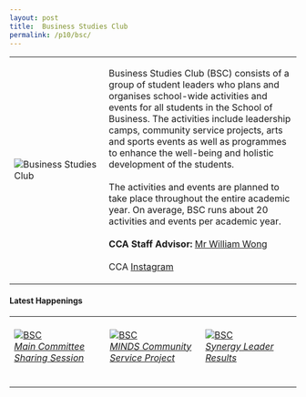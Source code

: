 ```yaml
---
layout: post
title:  Business Studies Club
permalink: /p10/bsc/
---
```


<div>
    <table>
        <tr>
            <td style="width:33%"><image src="{{site.baseurl}}/images/CCA_bsc.jpg" style="display:block;margin-left:auto;margin-right:auto;" alt="Business Studies Club"></image></td>
            <td>
                <p>
                    Business Studies Club (BSC) consists of a group of student leaders who plans and organises school-wide activities and events for all students in the School of Business. The activities include leadership camps, community service projects, arts and sports events as well as programmes to enhance the well-being and holistic development of the students.<br>
                    <br>
                    The activities and events are planned to take place throughout the entire academic year. On average, BSC runs about 20 activities and events per academic year.<br>
                    <br>
                    <b>CCA Staff Advisor:</b> <a href="mailto:willwong@tp.edu.sg">Mr William Wong</a><br>
                    <br>
                    CCA <a href="https://www.instagram.com/tpbsc">Instagram</a>
                </p>
            </td>
        </tr>
    </table>
</div>

#### Latest Happenings

<div>
    <table>
        <tr>
            <td style="width:33%"><br>
                <a href="https://www.instagram.com/p/COhTLDKHQqO/">
                    <image src="{{site.baseurl}}/images/CCA-bsc-ig4.png" style="display:block;margin-left:auto;margin-right:auto;" alt="BSC">
                    <h6 style="margin-top:0%">Main Committee Sharing Session</h6>
                    </image>
                </a>
            </td>
            <td style="width:33%"><br>
                <a href="https://www.instagram.com/p/CNrpSbTHT2i/">
                    <image src="{{site.baseurl}}/images/CCA-bsc_IG6.PNG" style="display:block;margin-left:auto;margin-right:auto;" alt="BSC">
                    <h6 style="margin-top:0%">MINDS Community Service Project</h6>
                    </image>
                </a>
            </td>
            <td style="width:33%"><br>
                <a href="https://www.instagram.com/p/CL8VJsxHU0a/">
                    <image src="{{site.baseurl}}/images/CCA-bsc_IG4.PNG" style="display:block;margin-left:auto;margin-right:auto;" alt="BSC">
                    <h6 style="margin-top:0%">Synergy Leader Results</h6>
                    </image>
                </a>
            </td>
        </tr>
    </table>
</div>
